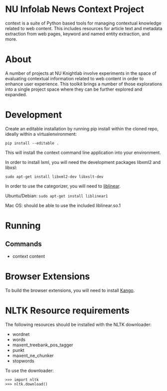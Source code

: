 # NU Infolab News Context Project

context is a suite of Python based tools for managing contextual knowledge related to web content. This includes resources for article text and metadata extraction from web pages, keyword and named entity extraction, and more.

# About

A number of projects at NU Knightlab involve experiments in the space of evaluating contextual information related to web content in order to enhance user experience. This toolkit brings a number of those explorations into a single project space where they can be further explored and expanded.


# Development

Create an editable installation by running pip install within the cloned repo,
ideally within a virtualenvironment:

```
pip install --editable .
```

This will install the context command line application into your environment.

In order to install lxml, you will need the development packages libxml2 and libxsl:

```
sudo apt-get install libxml2-dev libxslt-dev
```

In order to use the categorizer, you will need to [liblinear](http://www.csie.ntu.edu.tw/%7Ecjlin/liblinear/).

Ubuntu/Debian: ```sudo apt-get install liblinear1```

Mac OS:  should be able to use the included liblinear.so.1


# Running

## Commands

 * context content <url>

# Browser Extensions

To build the browser extensions, you will need to install [Kango](http://kangoextensions.com).

# NLTK Resource requirements

The following resources should be installed with the NLTK downloader:

  * wordnet
  * words
  * maxent_treebank_pos_tagger
  * punkt
  * maxent_ne_chunker
  * stopwords

To use the downloader:

```
>>> import nltk
>>> nltk.download()
```
